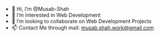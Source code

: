 - 👋 Hi, I’m @Musab-Shah
- 👀 I’m interested in Web Development
- 💞️ I’m looking to collaborate on Web Development Projects
- 📫 Contact Me through mail: musab.shah.work@gmail.com

<!---
Musab-Shah/Musab-Shah is a ✨ special ✨ repository because its `README.md` (this file) appears on your GitHub profile.
You can click the Preview link to take a look at your changes.
--->
